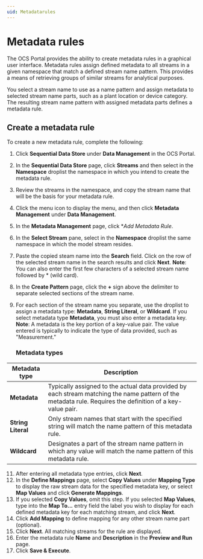 ```yaml
---
uid: Metadatarules
---
```


# Metadata rules

The OCS Portal provides the ability to create metadata rules in a graphical user interface. Metadata rules assign defined metadata to all streams in a given namespace that match a defined stream name pattern. This provides a means of retrieving groups of similar streams for analytical purposes.

You select a stream name to use as a name pattern and assign metadata to selected stream name parts, such as a plant location or device category. The resulting stream name pattern with assigned metadata parts defines a metadata rule.   

## Create a metadata rule

To create a new metadata rule, complete the following:

1. Click **Sequential Data Store** under **Data Management** in the OCS Portal. 
2. In the **Sequential Data Store** page, click **Streams** and then select in the **Namespace** droplist the namespace in which you intend to create the metadata rule.  
3. Review the streams in the namespace, and copy the stream name that will be the basis for your metadata rule.
4. Click the menu icon to display the menu, and then click **Metadata Management** under **Data Management**.
5. In the **Metadata Management** page, click **Add Metadata Rule*.
6. In the **Select Stream** pane, select in the **Namespace** droplist the same namespace in which the model stream resides.
7. Paste the copied steam name into the **Search** field. Click on the row of the selected stream name in the search results and click **Next**.
   **Note**: You can also enter the first few characters of a selected stream name followed by * (wild card).
8. In the **Create Pattern** page, click the **+** sign above the delimiter to separate selected sections of the stream name.
9. For each section of the stream name you separate, use the droplist to assign a metadata type: **Metadata**, **String Literal**, or **Wildcard**. If you select metadata type **Metadata**, you must also enter a metadata key.
   **Note**: A metadata is the key portion of a key-value pair. The value entered is typically to indicate the type of data provided, such as "Measurement."
   
   ### Metadata types

| Metadata type                       | Description                                        |
|---------------------------------|------------------------------------------------------------|
| **Metadata**     | Typically assigned to the actual data provided by each stream matching the name pattern of the metadata rule.  Requires the definition of a key-value pair. |
| **String Literal**      | Only stream names that start with the specified string will match the name pattern of this metadata rule. |
| **Wildcard**       | Designates a part of the stream name pattern in which any value will match the name pattern of this metadata rule. |

11. After entering all metadata type entries, click **Next**.
12. In the **Define Mappings** page, select **Copy Values** under **Mapping Type** to display the raw stream data for the specified metadata key, or select **Map Values** and click **Generate Mappings**.
13. If you selected **Copy Values**, omit this step.  If you selected **Map Values**, type into the **Map To...** entry field the label you wish to display for each defined metadata key for each matching stream, and click **Next**.
14. Click **Add Mapping** to define mapping for any other stream name part (optional).
15. Click **Next**. All matching streams for the rule are displayed.
16. Enter the metadata rule **Name** and **Description** in the **Preview and Run** page.
17. Click **Save & Execute**.